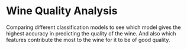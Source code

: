 # Wine Quality Analysis

Comparing different classification models to see which model gives the highest accuracy in predicting the quality of the wine. And also which features contribute the most to the wine for it to be of good quality.
